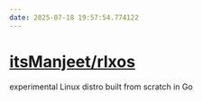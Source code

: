 ```yaml
---
date: 2025-07-18 19:57:54.774122
---
```


# [itsManjeet/rlxos](https://github.com/itsManjeet/rlxos)

experimental Linux distro built from scratch in Go